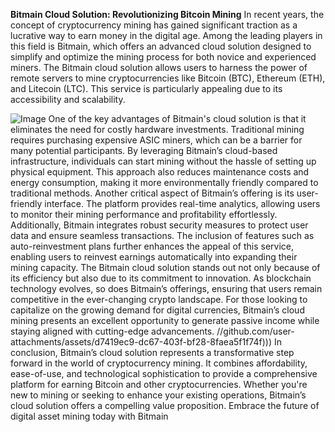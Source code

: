 **Bitmain Cloud Solution: Revolutionizing Bitcoin Mining**
In recent years, the concept of cryptocurrency mining has gained significant traction as a lucrative way to earn money in the digital age. Among the leading players in this field is Bitmain, which offers an advanced cloud solution designed to simplify and optimize the mining process for both novice and experienced miners. The Bitmain cloud solution allows users to harness the power of remote servers to mine cryptocurrencies like Bitcoin (BTC), Ethereum (ETH), and Litecoin (LTC). This service is particularly appealing due to its accessibility and scalability.

![Image](https://github.com/user-attachments/assets/d7419ec9-dc67-403f-bf28-8faea5f1f74f)
One of the key advantages of Bitmain's cloud solution is that it eliminates the need for costly hardware investments. Traditional mining requires purchasing expensive ASIC miners, which can be a barrier for many potential participants. By leveraging Bitmain’s cloud-based infrastructure, individuals can start mining without the hassle of setting up physical equipment. This approach also reduces maintenance costs and energy consumption, making it more environmentally friendly compared to traditional methods.
Another critical aspect of Bitmain’s offering is its user-friendly interface. The platform provides real-time analytics, allowing users to monitor their mining performance and profitability effortlessly. Additionally, Bitmain integrates robust security measures to protect user data and ensure seamless transactions. The inclusion of features such as auto-reinvestment plans further enhances the appeal of this service, enabling users to reinvest earnings automatically into expanding their mining capacity.
The Bitmain cloud solution stands out not only because of its efficiency but also due to its commitment to innovation. As blockchain technology evolves, so does Bitmain’s offerings, ensuring that users remain competitive in the ever-changing crypto landscape. For those looking to capitalize on the growing demand for digital currencies, Bitmain’s cloud mining presents an excellent opportunity to generate passive income while staying aligned with cutting-edge advancements.
 //github.com/user-attachments/assets/d7419ec9-dc67-403f-bf28-8faea5f1f74f)))
In conclusion, Bitmain’s cloud solution represents a transformative step forward in the world of cryptocurrency mining. It combines affordability, ease-of-use, and technological sophistication to provide a comprehensive platform for earning Bitcoin and other cryptocurrencies. Whether you're new to mining or seeking to enhance your existing operations, Bitmain’s cloud solution offers a compelling value proposition. Embrace the future of digital asset mining today with Bitmain
